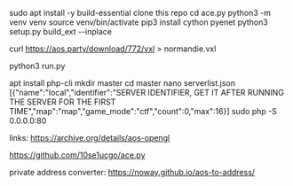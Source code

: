 sudo apt install -y build-essential
clone this repo
cd ace.py
python3 -m venv venv
source venv/bin/activate
pip3 install cython pyenet
python3 setup.py build_ext --inplace

curl https://aos.party/download/772/vxl > normandie.vxl

python3 run.py

apt install php-cli
mkdir master
cd master
nano serverlist.json
[{"name":"local","identifier":"SERVER IDENTIFIER, GET IT AFTER RUNNING THE SERVER FOR THE FIRST TIME","map":"map","game_mode":"ctf","count":0,"max":16}]
sudo php -S 0.0.0.0:80


links:
https://archive.org/details/aos-opengl

https://github.com/10se1ucgo/ace.py

private address converter: https://noway.github.io/aos-to-address/